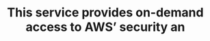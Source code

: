 ---
layout: all-exams
title: "This service provides on-demand access to AWS’ security an"
blurb: "The question is the Amazon definition of AWS Artifact."
quid: 269
---